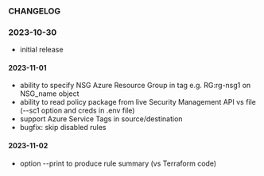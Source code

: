 ### CHANGELOG

### 2023-10-30

* initial release

#### 2023-11-01

* ability to specify NSG Azure Resource Group in tag e.g. RG:rg-nsg1 on NSG_name object
* ability to read policy package from live Security Management API vs file (--sc1 option and creds in .env file)
* support Azure Service Tags in source/destination
* bugfix: skip disabled rules


#### 2023-11-02
* option --print to produce rule summary (vs Terraform code)

